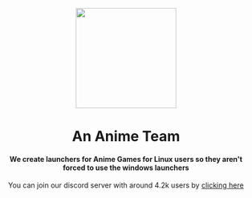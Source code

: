 <p align="center"><img src="https://user-images.githubusercontent.com/8841466/187195064-345d435c-a2a3-4b91-9ffb-38c0603decbb.png" width="200" /></p>
<h1 align="center">An Anime Team</h1>
<h4 align="center">We create launchers for Anime Games for Linux users so they aren't forced to use the windows launchers</h4>
<p align="center">You can join our discord server with around 4.2k users by <a href="https://discord.gg/ck37X6UWBp">clicking here</a></p>
